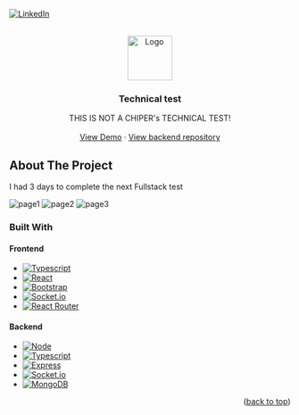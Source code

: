 <!-- Improved compatibility of back to top link: See: https://github.com/othneildrew/Best-README-Template/pull/73 -->
<a name="readme-top"></a>
<!--
*** Thanks for checking out the Best-README-Template. If you have a suggestion
*** that would make this better, please fork the repo and create a pull request
*** or simply open an issue with the tag "enhancement".
*** Don't forget to give the project a star!
*** Thanks again! Now go create something AMAZING! :D
-->



<!-- PROJECT SHIELDS -->
<!--
*** I'm using markdown "reference style" links for readability.
*** Reference links are enclosed in brackets [ ] instead of parentheses ( ).
*** See the bottom of this document for the declaration of the reference variables
*** for contributors-url, forks-url, etc. This is an optional, concise syntax you may use.
*** https://www.markdownguide.org/basic-syntax/#reference-style-links
-->

[![LinkedIn][linkedin-shield]][linkedin-url]

<!-- PROJECT LOGO -->
<br />
<div align="center">
  <a href="https://github.com/othneildrew/Best-README-Template">
    <img src="https://yt3.ggpht.com/a/AATXAJzhtzOCERi4wAPlqKtM9jghYlTGkb1Z52nDyQ=s900-c-k-c0xffffffff-no-rj-mo" alt="Logo" width="80" height="80">
  </a>

  <h3 align="center">Technical test</h3>

  <p align="center">
    THIS IS NOT A CHIPER's TECHNICAL TEST!
    <br />
    <br />
    <a href="https://chiper-test.herokuapp.com">View Demo</a>
    ·
    <a href="https://github.com/Alejandrocuartas/chiper-test/tree/ts">View backend repository</a>
  </p>
</div>

<!-- ABOUT THE PROJECT -->
## About The Project
I had 3 days to complete the next Fullstack test

![page1](https://res.cloudinary.com/dvpcbukeh/image/upload/v1663001768/github/tech1_yypcqi.png)
![page2](https://res.cloudinary.com/dvpcbukeh/image/upload/v1663001768/github/tech2_baevys.png)
![page3](https://res.cloudinary.com/dvpcbukeh/image/upload/v1663001768/github/tech3_x5hyvn.png)

### Built With

#### Frontend

* [![Typescript][typescript]][typescript-url]
* [![React][React.js]][React-url]
* [![Bootstrap][Bootstrap.com]][Bootstrap-url]
* [![Socket.io][Socket.io]][Socket.io-url]
* [![React Router][react-router]][react-router-url]

#### Backend

* [![Node][Node.js]][node-url]
* [![Typescript][typescript]][typescript-url]
* [![Express][Express.js]][express-url]
* [![Socket.io][Socket.io]][Socket.io-url]
* [![MongoDB][mongo]][mongo-url]

<p align="right">(<a href="#readme-top">back to top</a>)</p>

<!-- MARKDOWN LINKS & IMAGES -->
<!-- https://www.markdownguide.org/basic-syntax/#reference-style-links -->
[linkedin-shield]: https://img.shields.io/badge/-LinkedIn-black.svg?style=for-the-badge&logo=linkedin&colorB=blue
[linkedin-url]: https://www.linkedin.com/in/cuartas
[React.js]: https://img.shields.io/badge/React-20232A?style=for-the-badge&logo=react&logoColor=61DAFB
[React-url]: https://reactjs.org/
[Bootstrap.com]: https://img.shields.io/badge/Bootstrap-563D7C?style=for-the-badge&logo=bootstrap&logoColor=white
[Bootstrap-url]: https://getbootstrap.com
[Socket.io-url]: https://socket.io
[Socket.io]: https://img.shields.io/badge/Socket.io-ffffff?style=for-the-badge&logo=socket.io&logoColor=black
[react-router-url]: https://www.npmjs.com/package/react-router-dom
[react-router]: https://img.shields.io/badge/React_Router-ffffff?style=for-the-badge&logo=react%20router&logoColor=black
[node-url]: https://nodejs.org
[Node.js]: https://img.shields.io/badge/Node.js-7ac822?style=for-the-badge&logo=node.js&logoColor=white
[express-url]: http://expressjs.com
[Express.js]: https://img.shields.io/badge/Express-000000?style=for-the-badge&logo=express&logoColor=white
[typescript-url]: https://www.typescriptlang.org
[typescript]: https://img.shields.io/badge/Typescript-ffffff?style=for-the-badge&logo=typescript&logoColor=blue
[mongo-url]: https://www.mongodb.com
[mongo]: https://img.shields.io/badge/MongoDB-000000?style=for-the-badge&logo=mongodb&logoColor=green
